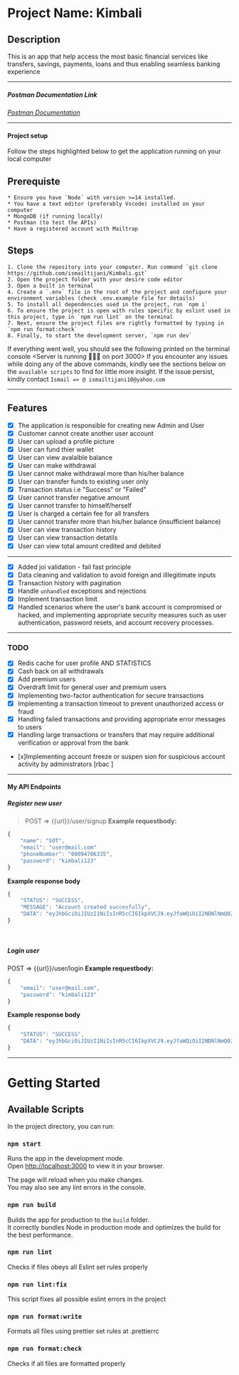 # Project Name: Kimbali

## Description

This is an app that help access the most basic financial services like transfers, savings, payments, loans and thus enabling seamless banking experience

---

##### Postman Documentation Link

_[Postman Documentation](https://documenter.getpostman.com/view/25509517/2s93Y5NzX2)_

---

#### Project setup

Follow the steps highlighted below to get the application running on your local computer

## Prerequiste

    * Ensure you have `Node` with version >=14 installed.
    * You have a text editor (preferably Vscode) installed on your computer
    * MongoDB (if running locally)
    * Postman (to test the APIs)
    * Have a registered account with Mailtrap

## Steps

    1. Clone the repository into your computer. Run command `git clone https://github.com/ismailtijani/Kimbali.git`
    2. Open the project folder with your desire code editor
    3. Open a built in terminal
    4. Create a `.env` file in the root of the project and configure your environment variables (check .env.example file for details)
    5. To install all dependencies used in the project, run `npm i`
    6. To ensure the project is open with rules specific by eslint used in this project, type in `npm run lint` on the terminal
    7. Next, ensure the project files are rightly formatted by typing in `npm run format:check`
    8. Finally, to start the development server, `npm run dev`

If everything went well, you should see the following printed on the terminal console <Server is running 🚀🚀🚀 on port 3000> <DB Connection Successful>
If you encounter any issues while doing any of the above commands, kindly see the sections below on the `available scripts` to find for little more insight.
If the issue persist, kindly contact `Ismail => @ ismailtijani10@yahoo.com`

---

## Features

- [x] The application is responsible for creating new Admin and User
- [x] Customer cannot create another user account
- [x] User can upload a profile picture
- [x] User can fund thier wallet
- [x] User can view avalaible balance
- [x] User can make withdrawal
- [x] User cannot make withdrawal more than his/her balance
- [x] User can transfer funds to existing user only
- [x] Transaction status i.e "Success" or "Failed"
- [x] User cannot transfer negative amount
- [x] User cannot transfer to himself/herself
- [x] User is charged a certain fee for all transfers
- [x] User cannot transfer more than his/her balance (insufficient balance)
- [x] User can view transaction history
- [x] User can view transaction detatils
- [x] User can view total amount credited and debited

---

- [x] Added joi validation - fail fast principle
- [x] Data cleaning and validation to avoid foreign and illlegitimate inputs
- [x] Transaction history with pagination
- [x] Handle `unhandled` exceptions and rejections
- [x] Implement transaction limit
- [x] Handled scenarios where the user's bank account is compromised or hacked, and implementing appropriate security measures such as user authentication, password resets, and account recovery processes.

---

### TODO

- [x] Redis cache for user profile AND STATISTICS
- [x] Cash back on all withdrawals
- [x] Add premium users
- [x] Overdraft limit for general user and premium users
- [x] Implementing two-factor authentication for secure transactions
- [x] Implementing a transaction timeout to prevent unauthorized access or fraud
- [x] Handling failed transactions and providing appropriate error messages to users
- [x] Handling large transactions or transfers that may require additional verification or approval from the bank
- [x]Implementing account freeze or suspen sion for suspicious account activity by administrators [rbac ]

---

#### My API Endpoints

##### Register new user

> POST ⇒ {{url}}/user/signup
> **Example requestbody:**

```js
{
    "name": "SOT",
    "email": "user@mail.com"
    "phoneNumber": "08094706335",
    "password": "kimbali123"
}
```

**Example response body**

```js
{
    "STATUS": "SUCCESS",
    "MESSAGE": "Account created succesfully",
    "DATA": "eyJhbGciOiJIUzI1NiIsInR5cCI6IkpXVCJ9.eyJfaWQiOiI2NDNlNmQ0ZWY3MGRkNGM3ZDg0ZTViZTMiLCJpYXQiOjE2ODE4MTI4MTR9.VPpN6vbcFtEJ4v5J45sCuTY0Jt6HyOnPwSI06IFA_zA"
}
```

<br>

##### Login user

POST ⇒ {{url}}/user/login
**Example requestbody:**

```js
{
    "email": "user@mail.com",
    "password": "kimbali123"
}

```

**Example response body**

```js
{
    "STATUS": "SUCCESS",
    "DATA": "eyJhbGciOiJIUzI1NiIsInR5cCI6IkpXVCJ9.eyJfaWQiOiI2NDNlNmQ0ZWY3MGRkNGM3ZDg0ZTViZTMiLCJpYXQiOjE2ODE4MTI4ODN9.MtKxkZW0P5jsfW50S6BqxOMFfMR_QMa-iIphUe3jClQ"
}
```

---

# Getting Started

## Available Scripts

In the project directory, you can run:

### `npm start`

Runs the app in the development mode.\
Open [http://localhost:3000](http://localhost:3000) to view it in your browser.

The page will reload when you make changes.\
You may also see any lint errors in the console.

### `npm run build`

Builds the app for production to the `build` folder.\
It correctly bundles Node in production mode and optimizes the build for the best performance.

### `npm run lint`

Checks if files obeys all Eslint set rules properly

### `npm run lint:fix`

This script fixes all possible eslint errors in the project

### `npm run format:write`

Formats all files using prettier set rules at .prettierrc

### `npm run format:check`

Checks if all files are formatted properly
